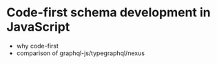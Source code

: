 # Code-first schema development in JavaScript

* why code-first
* comparison of graphql-js/typegraphql/nexus
